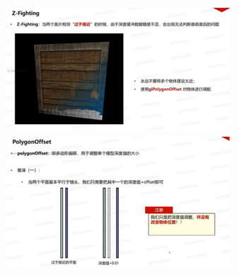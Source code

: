 ![输入图片说明](/imgs/2025-02-08/dr4v1kG4lwy4eRf6.png)

![输入图片说明](/imgs/2025-02-08/14hIsaHBBWQk5lGE.png)
<!--stackedit_data:
eyJoaXN0b3J5IjpbMTY5Mjg0OTI5OCwyMDk0OTQ0OTFdfQ==
-->